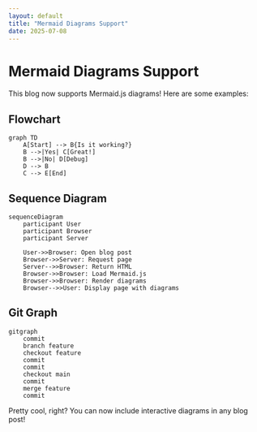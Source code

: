 ```yaml
---
layout: default
title: "Mermaid Diagrams Support"
date: 2025-07-08
---
```


# Mermaid Diagrams Support

This blog now supports Mermaid.js diagrams! Here are some examples:

## Flowchart

```mermaid
graph TD
    A[Start] --> B{Is it working?}
    B -->|Yes| C[Great!]
    B -->|No| D[Debug]
    D --> B
    C --> E[End]
```

## Sequence Diagram

```mermaid
sequenceDiagram
    participant User
    participant Browser
    participant Server
    
    User->>Browser: Open blog post
    Browser->>Server: Request page
    Server-->>Browser: Return HTML
    Browser->>Browser: Load Mermaid.js
    Browser->>Browser: Render diagrams
    Browser-->>User: Display page with diagrams
```

## Git Graph

```mermaid
gitgraph
    commit
    branch feature
    checkout feature
    commit
    commit
    checkout main
    commit
    merge feature
    commit
```

Pretty cool, right? You can now include interactive diagrams in any blog post!